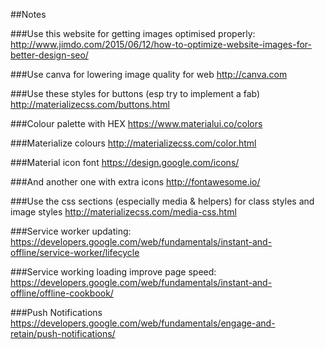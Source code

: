 ##Notes

###Use this website for getting images optimised properly:
http://www.jimdo.com/2015/06/12/how-to-optimize-website-images-for-better-design-seo/

###Use canva for lowering image quality for web
http://canva.com

###Use these styles for buttons (esp try to implement a fab)
http://materializecss.com/buttons.html

###Colour palette with HEX
https://www.materialui.co/colors

###Materialize colours
http://materializecss.com/color.html

###Material icon font
https://design.google.com/icons/

###And another one with extra icons
http://fontawesome.io/

###Use the css sections (especially media & helpers) for class styles and image styles
http://materializecss.com/media-css.html




###Service worker updating:
https://developers.google.com/web/fundamentals/instant-and-offline/service-worker/lifecycle

###Service working loading improve page speed:
https://developers.google.com/web/fundamentals/instant-and-offline/offline-cookbook/


###Push Notifications
https://developers.google.com/web/fundamentals/engage-and-retain/push-notifications/

